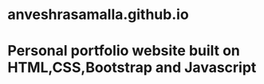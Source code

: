 # anveshrasamalla.github.io

# Personal portfolio website built on HTML,CSS,Bootstrap and Javascript

